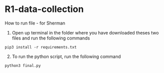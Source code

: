 # R1-data-collection

How to run file - for Sherman

1. Open up terminal in the folder where you have downloaded theses two files and run the following commands

```
pip3 install -r requirements.txt
```

2. To run the python script, run the following command

```
python3 final.py
```
